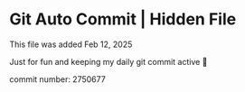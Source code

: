 # Git Auto Commit | Hidden File

This file was added Feb 12, 2025

Just for fun and keeping my daily git commit active 🤪

commit number: 2750677
